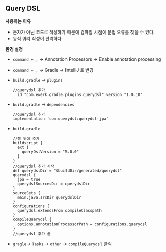 ## Query DSL

**사용하는 이유**
- 문자가 아닌 코드로 작성하기 때문에 컴파일 시점에 문법 오류를 찾을 수 있다.
- 동적 쿼리 작성이 편리하다.

**환경 설정**
- `command + ,` → Annotation Processors → Enable annotation processing 
- `command + ,` → Gradle → IntelliJ 로 변경
- `build.gradle` → `plugins`
  ```
  //querydsl 추가
	id "com.ewerk.gradle.plugins.querydsl" version "1.0.10"
  ```
- `build.gradle` → `dependencies` 

  ```
  //querydsl 추가
  implementation 'com.querydsl:querydsl-jpa'
  ```
- `build.gradle`
  ```
  //젤 위에 추가  
  buildscript {
    ext {
      queryDslVersion = "5.0.0"
    }
  }
  //querydsl 추가 시작
  def querydslDir = "$buildDir/generated/querydsl"
  querydsl {
    jpa = true
    querydslSourcesDir = querydslDir
  }
  sourceSets {
    main.java.srcDir querydslDir
  }
  configurations {
    querydsl.extendsFrom compileClasspath
  }
  compileQuerydsl {
    options.annotationProcessorPath = configurations.querydsl
  }
  //querydsl 추가 끝
  
  ```
- `gragle`→ `Tasks` → `other` → `compileQuerydsl` 클릭
